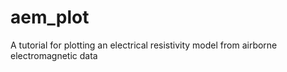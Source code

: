 # aem_plot
A tutorial for plotting an electrical resistivity model from airborne electromagnetic data
